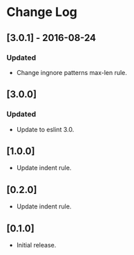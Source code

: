 # Change Log

## [3.0.1] - 2016-08-24

### Updated
- Change ingnore patterns max-len rule.


## [3.0.0]

### Updated
- Update to eslint 3.0.


## [1.0.0]

* Update indent rule.

## [0.2.0]

* Update indent rule.

## [0.1.0]

* Initial release.